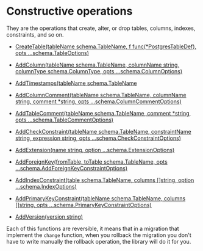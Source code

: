 # Constructive operations

They are the operations that create, alter, or drop tables, columns, indexes, constraints, and so on.

- [CreateTable(tableName schema.TableName, f func(*PostgresTableDef), opts ...schema.TableOptions)](https://pkg.go.dev/github.com/alexisvisco/amigo/pkg/schema/pg#Schema.CreateTable)

- [AddColumn(tableName schema.TableName, columnName string, columnType schema.ColumnType, opts ...schema.ColumnOptions)](https://pkg.go.dev/github.com/alexisvisco/amigo/pkg/schema/pg#Schema.AddColumn)

- [AddTimestamps(tableName schema.TableName](https://pkg.go.dev/github.com/alexisvisco/amigo/pkg/schema/pg#Schema.AddTimestamps)

- [AddColumnComment(tableName schema.TableName, columnName string, comment *string, opts ...schema.ColumnCommentOptions)](https://pkg.go.dev/github.com/alexisvisco/amigo/pkg/schema/pg#Schema.AddColumnComment)

- [AddTableComment(tableName schema.TableName, comment *string, opts ...schema.TableCommentOptions)](https://pkg.go.dev/github.com/alexisvisco/amigo/pkg/schema/pg#Schema.AddTableComment) 

- [AddCheckConstraint(tableName schema.TableName, constraintName string, expression string, opts ...schema.CheckConstraintOptions)](https://pkg.go.dev/github.com/alexisvisco/amigo/pkg/schema/pg#Schema.AddCheckConstraint)

- [AddExtension(name string, option ...schema.ExtensionOptions)](https://pkg.go.dev/github.com/alexisvisco/amigo/pkg/schema/pg#Schema.AddExtension)

- [AddForeignKey(fromTable, toTable schema.TableName, opts ...schema.AddForeignKeyConstraintOptions)](https://pkg.go.dev/github.com/alexisvisco/amigo/pkg/schema/pg#Schema.AddForeignKeyConstraint)

- [AddIndexConstraint(table schema.TableName, columns []string, option ...schema.IndexOptions)](https://pkg.go.dev/github.com/alexisvisco/amigo/pkg/schema/pg#Schema.AddIndexConstraint)

- [AddPrimaryKeyConstraint(tableName schema.TableName, columns []string, opts ...schema.PrimaryKeyConstraintOptions)](https://pkg.go.dev/github.com/alexisvisco/amigo/pkg/schema/pg#Schema.AddPrimaryKeyConstraint)

- [AddVersion(version string)](https://pkg.go.dev/github.com/alexisvisco/amigo/pkg/schema/pg#Schema.AddVersion)


Each of this functions are reversible, it means that in a migration that implement the `change` function, when you
rollback the migration you don't have to write manually the rollback operation, the library will do it for you.
